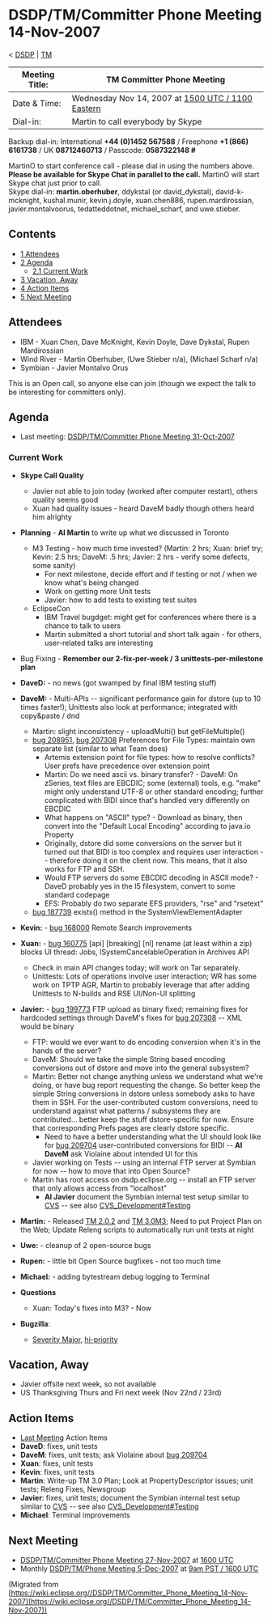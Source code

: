 

DSDP/TM/Committer Phone Meeting 14-Nov-2007
===========================================

< [DSDP](https://wiki.eclipse.org/DSDP "DSDP")‎ | [TM](./TM "DSDP/TM")

| Meeting Title: | **TM Committer Phone Meeting** |
| --- | --- |
| Date & Time: | Wednesday Nov 14, 2007 at [1500 UTC / 1100 Eastern](http://www.timeanddate.com/worldclock/meetingdetails.html?year=2007&month=11&day=14&hour=15&min=00&sec=0&p1=224&p2=159&p3=250&p4=136&p5=223&iv=1800) |
| Dial-in: | Martin to call everybody by Skype |

Backup dial-in: International **+44 (0)1452 567588** / Freephone **+1 (866) 6161738** / UK **08712460713** / Passcode: **0587322148 #**

MartinO to start conference call - please dial in using the numbers above.  
**Please be available for Skype Chat in parallel to the call.** MartinO will start Skype chat just prior to call.  
Skype dial-in: **martin.oberhuber**, ddykstal (or david\_dykstal), david-k-mcknight, kushal.munir, kevin.j.doyle, xuan.chen886, rupen.mardirossian, javier.montalvoorus, tedatteddotnet, michael\_scharf, and uwe.stieber.  

Contents
--------

*   [1 Attendees](#Attendees)
*   [2 Agenda](#Agenda)
    *   [2.1 Current Work](#Current-Work)
*   [3 Vacation, Away](#Vacation.2C-Away)
*   [4 Action Items](#Action-Items)
*   [5 Next Meeting](#Next-Meeting)

Attendees
---------

*   IBM - Xuan Chen, Dave McKnight, Kevin Doyle, Dave Dykstal, Rupen Mardirossian
*   Wind River - Martin Oberhuber, (Uwe Stieber n/a), (Michael Scharf n/a)
*   Symbian - Javier Montalvo Orus

This is an Open call, so anyone else can join (though we expect the talk to be interesting for committers only).

Agenda
------

*   Last meeting: [DSDP/TM/Committer Phone Meeting 31-Oct-2007](./Committer_Phone_Meeting_31-Oct-2007 "DSDP/TM/Committer Phone Meeting 31-Oct-2007")

### Current Work

*   **Skype Call Quality**
    *   Javier not able to join today (worked after computer restart), others quality seems good
    *   Xuan had quality issues - heard DaveM badly though others heard him alrighty
*   **Planning** \- **AI Martin** to write up what we discussed in Toronto
    *   M3 Testing - how much time invested? (Martin: 2 hrs; Xuan: brief try; Kevin: 2.5 hrs; DaveM: .5 hrs; Javier: 2 hrs - verify some defects, some sanity)
        *   For next milestone, decide effort and if testing or not / when we know what's being changed
        *   Work on getting more Unit tests
        *   Javier: how to add tests to existing test suites
    *   EclipseCon
        *   IBM Travel bugdget: might get for conferences where there is a chance to talk to users
        *   Martin submitted a short tutorial and short talk again - for others, user-related talks are interesting
*   Bug Fixing - **Remember our 2-fix-per-week / 3 unittests-per-milestone plan**
*   **DaveD:** \- no news (got swamped by final IBM testing stuff)
*   **DaveM:** \- Multi-APIs -- significant performance gain for dstore (up to 10 times faster!); Unittests also look at performance; integrated with copy&paste / dnd
    *   Martin: slight inconsistency - uploadMulti() but getFileMultiple()
    *   [bug 208951](https://bugs.eclipse.org/bugs/show_bug.cgi?id=208951), [bug 207308](https://bugs.eclipse.org/bugs/show_bug.cgi?id=207308) Preferences for File Types: maintain own separate list (similar to what Team does)
        *   Artemis extension point for file types: how to resolve conflicts? User prefs have precedence over extension point
        *   Martin: Do we need ascii vs. binary transfer? - DaveM: On zSeries, text files are EBCDIC; some (external) tools, e.g. "make" might only understand UTF-8 or other standard encoding; further complicated with BIDI since that's handled very differently on EBCDIC
        *   What happens on "ASCII" type? - Download as binary, then convert into the "Default Local Encoding" according to java.io Property
        *   Originally, dstore did some conversions on the server but it turned out that BIDI is too complex and requires user interaction -- therefore doing it on the client now. This means, that it also works for FTP and SSH.
        *   Would FTP servers do some EBCDIC decoding in ASCII mode? - DaveD probably yes in the I5 filesystem, convert to some standard codepage
        *   EFS: Probably do two separate EFS providers, "rse" and "rsetext"
    *   [bug 187739](https://bugs.eclipse.org/bugs/show_bug.cgi?id=187739) exists() method in the SystemViewElementAdapter
*   **Kevin:** \- [bug 168000](https://bugs.eclipse.org/bugs/show_bug.cgi?id=168000) Remote Search improvements
*   **Xuan:** \- [bug 160775](https://bugs.eclipse.org/bugs/show_bug.cgi?id=160775) \[api\] \[breaking\] \[nl\] rename (at least within a zip) blocks UI thread: Jobs, ISystemCancelableOperation in Archives API
    *   Check in main API changes today; will work on Tar separately.
    *   Unittests: Lots of operations involve user interaction; WR has some work on TPTP AGR, Martin to probably leverage that after adding Unittests to N-builds and RSE UI/Non-UI splitting
*   **Javier:** \- [bug 199773](https://bugs.eclipse.org/bugs/show_bug.cgi?id=199773) FTP upload as binary fixed; remaining fixes for hardcoded settings through DaveM's fixes for [bug 207308](https://bugs.eclipse.org/bugs/show_bug.cgi?id=207308) \-\- XML would be binary
    *   FTP: would we ever want to do encoding conversion when it's in the hands of the server?
    *   DaveM: Should we take the simple String based encoding conversions out of dstore and move into the general subsystem?
    *   Martin: Better not change anything unless we understand what we're doing, or have bug report requesting the change. So better keep the simple String conversions in dstore unless somebody asks to have them in SSH. For the user-contributed custom conversions, need to understand against what patterns / subsystems they are contributed... better keep the stuff dstore-specific for now. Ensure that corresponding Prefs pages are clearly dstore specific.
        *   Need to have a better understanding what the UI should look like for [bug 209704](https://bugs.eclipse.org/bugs/show_bug.cgi?id=209704) user-contributed conversions for BIDI -- **AI DaveM** ask Violaine about intended UI for this
    *   Javier working on Tests -- using an internal FTP server at Symbian for now -- how to move that into Open Source?
    *   Martin has root access on dsdp.eclipse.org -- install an FTP server that only allows access from "localhost"
        *   **AI Javier** document the Symbian internal test setup similar to [CVS](https://bugs.eclipse.org/bugs/show_bug.cgi?id=204138#c20) \-\- see also [CVS_Development#Testing](./CVS_Development#Testing "CVS Development")
*   **Martin:** \- Released [TM 2.0.2](http://download.eclipse.org/dsdp/tm/downloads/drops/R-2.0.2-200711131300/index.php) and [TM 3.0M3](http://download.eclipse.org/dsdp/tm/downloads/drops/S-3.0M3-200711141025/index.php); Need to put Project Plan on the Web; Update Releng scripts to automatically run unit tests at night
*   **Uwe:** \- cleanup of 2 open-source bugs
*   **Rupen:** \- little bit Open Source bugfixes - not too much time
*   **Michael:** \- adding bytestream debug logging to Terminal
*   **Questions**
    *   Xuan: Today's fixes into M3? - Now

*   **Bugzilla**:
    *   [Severity Major](https://bugs.eclipse.org/bugs/buglist.cgi?query_format=advanced&classification=DSDP&product=Target+Management&bug_status=UNCONFIRMED&bug_status=NEW&bug_status=ASSIGNED&bug_status=REOPENED&bug_severity=blocker&bug_severity=critical&bug_severity=major&cmdtype=doit), [hi-priority](https://bugs.eclipse.org/bugs/buglist.cgi?query_format=advanced&classification=DSDP&product=Target+Management&bug_status=UNCONFIRMED&bug_status=NEW&bug_status=ASSIGNED&bug_status=REOPENED&cmdtype=doit&field0-0-0=priority&type0-0-0=regexp&value0-0-0=P%5B12%5D&field0-0-1=bug_severity&type0-0-1=regexp&value0-0-1=blocker%7Ccritical%7Cmajor)

Vacation, Away
--------------

*   Javier offsite next week, so not available
*   US Thanksgiving Thurs and Fri next week (Nov 22nd / 23rd)

Action Items
------------

*   [Last Meeting](./Committer_Phone_Meeting_31-Oct-2007#Action_Items "DSDP/TM/Committer Phone Meeting 31-Oct-2007") Action Items
*   **DaveD**: fixes, unit tests
*   **DaveM**: fixes, unit tests; ask Violaine about [bug 209704](https://bugs.eclipse.org/bugs/show_bug.cgi?id=209704)
*   **Xuan**: fixes, unit tests
*   **Kevin**: fixes, unit tests
*   **Martin**: Write-up TM 3.0 Plan; Look at PropertyDescriptor issues; unit tests; Releng Fixes, Newsgroup
*   **Javier**: fixes, unit tests; document the Symbian internal test setup similar to [CVS](https://bugs.eclipse.org/bugs/show_bug.cgi?id=204138#c20) \-\- see also [CVS_Development#Testing](./CVS_Development#Testing "CVS Development")
*   **Michael**: Terminal improvements

Next Meeting
------------

*   [DSDP/TM/Committer Phone Meeting 27-Nov-2007](./Committer_Phone_Meeting_27-Nov-2007 "DSDP/TM/Committer Phone Meeting 27-Nov-2007") at [1600 UTC](http://www.timeanddate.com/worldclock/meetingdetails.html?year=2007&month=11&day=27&hour=16&min=00&sec=0&p1=224&p2=159&p3=250&p4=136&p5=223&iv=1800)
*   Monthly [DSDP/TM/Phone Meeting 5-Dec-2007](./Phone_Meeting_5-Dec-2007 "DSDP/TM/Phone Meeting 5-Dec-2007") at [9am PST / 1600 UTC](http://www.timeanddate.com/worldclock/fixedtime.html?month=12&day=5&year=2007&hour=16&min=00&sec=0&p1=0)


(Migrated from [https://wiki.eclipse.org//DSDP/TM/Committer_Phone_Meeting_14-Nov-2007](https://wiki.eclipse.org//DSDP/TM/Committer_Phone_Meeting_14-Nov-2007))